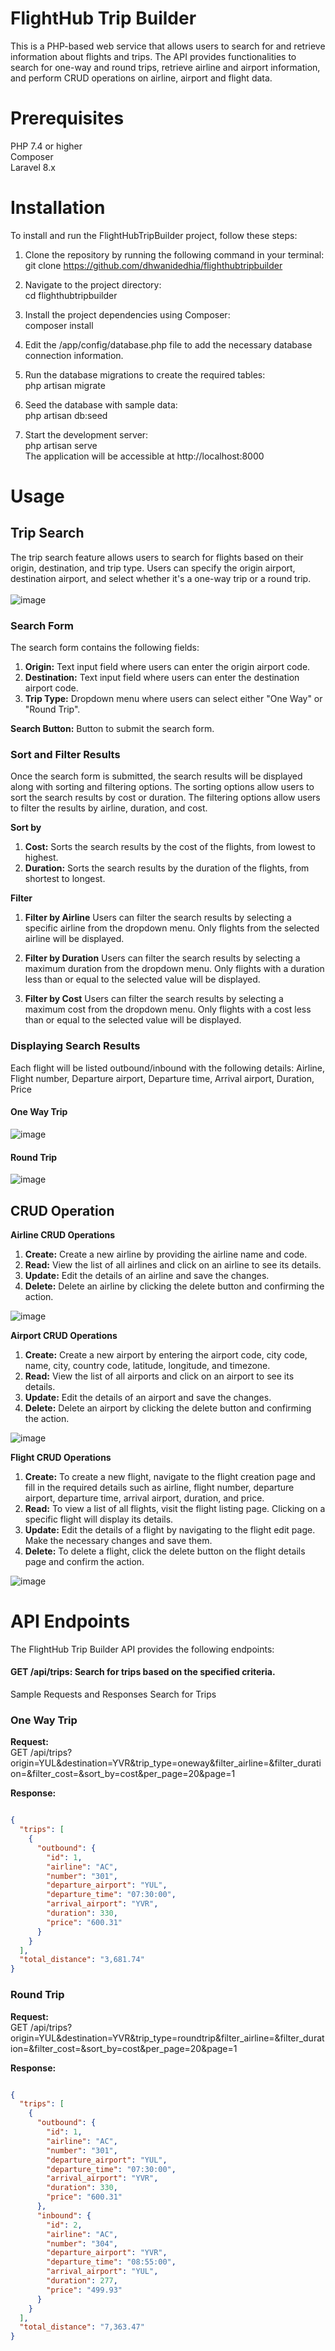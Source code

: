 # FlightHub Trip Builder
This is a PHP-based web service that allows users to search for and retrieve information about flights and trips. The API provides functionalities to search for one-way and round trips, retrieve airline and airport information, and perform CRUD operations on airline, airport and flight data.

# Prerequisites
PHP 7.4 or higher <br>
Composer <br>
Laravel 8.x <br>

# Installation

To install and run the FlightHubTripBuilder project, follow these steps: <br>

1. Clone the repository by running the following command in your terminal: <br>
git clone https://github.com/dhwanidedhia/flighthubtripbuilder

2. Navigate to the project directory: <br>
cd flighthubtripbuilder

3. Install the project dependencies using Composer: <br>
composer install

4. Edit the /app/config/database.php file to add the necessary database connection information.

5. Run the database migrations to create the required tables: <br>
php artisan migrate

6. Seed the database with sample data: <br>
php artisan db:seed

7. Start the development server: <br>
php artisan serve <br>
The application will be accessible at http://localhost:8000

# Usage

## Trip Search <br>
The trip search feature allows users to search for flights based on their origin, destination, and trip type. Users can specify the origin airport, destination airport, and select whether it's a one-way trip or a round trip. <br>
<br>
![image](https://github.com/dhwanidedhia/flighthubtripbuilder/assets/16332681/bfa1cec7-0ace-4a0b-9860-3bbdc80a5bff)

### Search Form <br>
The search form contains the following fields:
<br>
1. **Origin:** Text input field where users can enter the origin airport code.
2. **Destination:** Text input field where users can enter the destination airport code.
3. **Trip Type:** Dropdown menu where users can select either "One Way" or "Round Trip".

**Search Button:** Button to submit the search form.

### Sort and Filter Results
Once the search form is submitted, the search results will be displayed along with sorting and filtering options. The sorting options allow users to sort the search results by cost or duration. The filtering options allow users to filter the results by airline, duration, and cost.

**Sort by**
1. **Cost:** Sorts the search results by the cost of the flights, from lowest to highest.
2. **Duration:** Sorts the search results by the duration of the flights, from shortest to longest.

**Filter**
1. **Filter by Airline**
Users can filter the search results by selecting a specific airline from the dropdown menu. Only flights from the selected airline will be displayed.

2. **Filter by Duration**
Users can filter the search results by selecting a maximum duration from the dropdown menu. Only flights with a duration less than or equal to the selected value will be displayed.

3. **Filter by Cost**
Users can filter the search results by selecting a maximum cost from the dropdown menu. Only flights with a cost less than or equal to the selected value will be displayed.

### Displaying Search Results
Each flight will be listed outbound/inbound with the following details:
Airline, Flight number, Departure airport, Departure time, Arrival airport, Duration, Price
#### One Way Trip
![image](https://github.com/dhwanidedhia/flighthubtripbuilder/assets/16332681/ff011cce-7eeb-4a04-ab10-48b1eabf2dbc)

#### Round Trip
![image](https://github.com/dhwanidedhia/flighthubtripbuilder/assets/16332681/96b06452-ff55-4d9a-b334-b2da74793f0c)

## CRUD Operation <br>

**Airline CRUD Operations**
1. **Create:** Create a new airline by providing the airline name and code.
2. **Read:** View the list of all airlines and click on an airline to see its details.
3. **Update:** Edit the details of an airline and save the changes.
4. **Delete:** Delete an airline by clicking the delete button and confirming the action.

![image](https://github.com/dhwanidedhia/flighthubtripbuilder/assets/16332681/619ec20c-42fc-432f-a110-75cef095e53d)

**Airport CRUD Operations**
1. **Create:** Create a new airport by entering the airport code, city code, name, city, country code, latitude, longitude, and timezone.
2. **Read:** View the list of all airports and click on an airport to see its details.
3. **Update:** Edit the details of an airport and save the changes.
4. **Delete:** Delete an airport by clicking the delete button and confirming the action.

![image](https://github.com/dhwanidedhia/flighthubtripbuilder/assets/16332681/6cedbb21-cd73-4596-a06a-6f77cc894ab1)

**Flight CRUD Operations** <br>
1. **Create:** To create a new flight, navigate to the flight creation page and fill in the required details such as airline, flight number, departure airport, departure time, arrival airport, duration, and price. <br>
2. **Read:** To view a list of all flights, visit the flight listing page. Clicking on a specific flight will display its details. <br>
3. **Update:** Edit the details of a flight by navigating to the flight edit page. Make the necessary changes and save them. <br>
4. **Delete:** To delete a flight, click the delete button on the flight details page and confirm the action.

![image](https://github.com/dhwanidedhia/flighthubtripbuilder/assets/16332681/b6e4f090-33ec-45a1-b0e0-35153043ab47)


# API Endpoints
The FlightHub Trip Builder API provides the following endpoints:

#### GET /api/trips: Search for trips based on the specified criteria.

Sample Requests and Responses
Search for Trips

### One Way Trip
**Request:**  <br> 
GET /api/trips?origin=YUL&destination=YVR&trip_type=oneway&filter_airline=&filter_duration=&filter_cost=&sort_by=cost&per_page=20&page=1 
<br>

**Response:**

```json

{
  "trips": [
    {
      "outbound": {
        "id": 1,
        "airline": "AC",
        "number": "301",
        "departure_airport": "YUL",
        "departure_time": "07:30:00",
        "arrival_airport": "YVR",
        "duration": 330,
        "price": "600.31"
      }
    }
  ],
  "total_distance": "3,681.74"
}
```

### Round Trip <br>
**Request:** <br>
GET /api/trips?origin=YUL&destination=YVR&trip_type=roundtrip&filter_airline=&filter_duration=&filter_cost=&sort_by=cost&per_page=20&page=1 
<br>

**Response:** <br>

```json

{
  "trips": [
    {
      "outbound": {
        "id": 1,
        "airline": "AC",
        "number": "301",
        "departure_airport": "YUL",
        "departure_time": "07:30:00",
        "arrival_airport": "YVR",
        "duration": 330,
        "price": "600.31"
      },
      "inbound": {
        "id": 2,
        "airline": "AC",
        "number": "304",
        "departure_airport": "YVR",
        "departure_time": "08:55:00",
        "arrival_airport": "YUL",
        "duration": 277,
        "price": "499.93"
      }
    }
  ],
  "total_distance": "7,363.47"
}
```

